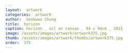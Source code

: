 ```yaml
---
layout:  artwork
categories:  artwork
author:  Seokwoo Chung
title:  horizon
caption: horizon _ oil on canvas _ 94 x 94cm _ 2015
image: /assets/images/artwork/artwork375.jpg
thumb: /assets/images/artwork/thumbs/artwork375.jpg
order:  375
---
```

